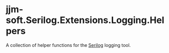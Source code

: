 # jjm-soft.Serilog.Extensions.Logging.Helpers

A collection of helper functions for the [Serilog](https://serilog.net/) logging tool.
